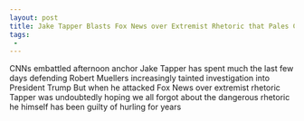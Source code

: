 ```yaml
---
layout: post
title: Jake Tapper Blasts Fox News over Extremist Rhetoric that Pales Compared to His Own
tags:
 -
---
```

CNNs embattled afternoon anchor Jake Tapper has spent much the last few days defending Robert Muellers increasingly tainted investigation into President Trump But when he attacked Fox News over extremist rhetoric Tapper was undoubtedly hoping we all forgot about the dangerous rhetoric he himself has been guilty of hurling for years
